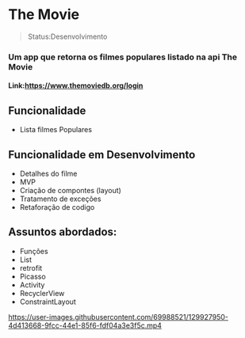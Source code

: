 

<h1>The Movie</h1>

>Status:Desenvolvimento

### Um app que retorna os filmes populares listado na api The Movie
#### Link:https://www.themoviedb.org/login



## Funcionalidade

+ Lista filmes Populares

## Funcionalidade em Desenvolvimento

+ Detalhes do filme
+ MVP
+ Criação de compontes (layout)
+ Tratamento de exceções 
+ Retaforação de codigo

## Assuntos abordados:

+ Funções
+ List
+ retrofit
+ Picasso
+ Activity
+ RecyclerView
+ ConstraintLayout


https://user-images.githubusercontent.com/69988521/129927950-4d413668-9fcc-44e1-85f6-fdf04a3e3f5c.mp4


